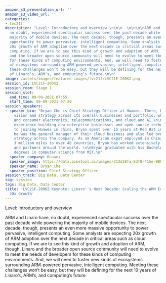 ```yaml
---
amazon_s3_presentation_url: ''
amazon_s3_video_url: ''
categories:
- lvc21f
description: "Level: Introductory and overview \n\n\n  \n\n\n\nARM and Linaro have,
  no doubt, experienced spectacular success over the past decade while powering the
  majority of mobile devices. The next decade, though, presents an even more massive
  opportunity to power pervasive, intelligent computing. Some analysts are expecting
  20x growth of ARM adoption over the next decade in critical areas such as cloud
  computing. If we are to see this kind of growth and adoption of ARM, though, Linaro
  and the broader open source community will need to evolve to meet the needs of developers
  for these kinds of computing environments. And, we will need to foster new kinds
  of ecosystems surrounding ARM-powered pervasive, intelligent computing. Meeting
  these challenges won’t be easy, but they will be defining for the next 10 years
  of Linaro’s, ARM’s, and computing’s future.\n\n"
image: /assets/images/featured-images/lvc21f/LVC21F-200K2.png
session_id: LVC21F-200K2
session_room: Stage 1
session_slot:
  end_time: 09-09-2021 07:55
  start_time: 09-09-2021 07:30
session_speakers:
- speaker_bio: "Bryan Che is Chief Strategy Officer at Huawei. There, he leads Huawei’s
    vision and strategy across its overall businesses and portfolio, which spans mobile
    and consumer electronics, telecommunications, and cloud and AI.\n\nBryan has tremendous
    experience building new enterprise businesses and open source technologies. Prior
    to joining Huawei in China, Bryan spent over 15 years at Red Hat in the US, where
    he was the general manager of their cloud business and also led overall product
    strategy across the company. As an American expat employed in China who has traveled
    3 million miles to over 40 countries, Bryan has worked extensively with many customers
    and partners around the world. \n\nBryan graduated with his Bachelors and Masters
    degrees in computer science from MIT.\n"
  speaker_company: Huawei
  speaker_image: https://data.pinetool.ai/images/312d28fa-8df8-415e-9800-e975be6b649b.png
  speaker_name: Bryan Che
  speaker_position: Chief Strategy Officer
session_track: Big Data, Data Center
tag: session
tags: Big Data, Data Center
title: 'LVC21F-200K2 Keynote: Linaro''s Next Decade: Scaling the ARM Ecosystem for
  20x Growth'
---
```


Level: Introductory and overview 


  



ARM and Linaro have, no doubt, experienced spectacular success over the past decade while powering the majority of mobile devices. The next decade, though, presents an even more massive opportunity to power pervasive, intelligent computing. Some analysts are expecting 20x growth of ARM adoption over the next decade in critical areas such as cloud computing. If we are to see this kind of growth and adoption of ARM, though, Linaro and the broader open source community will need to evolve to meet the needs of developers for these kinds of computing environments. And, we will need to foster new kinds of ecosystems surrounding ARM-powered pervasive, intelligent computing. Meeting these challenges won’t be easy, but they will be defining for the next 10 years of Linaro’s, ARM’s, and computing’s future.